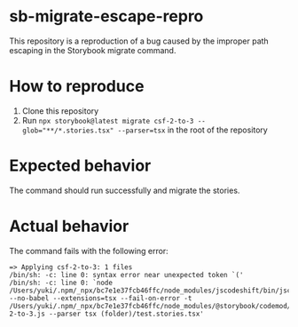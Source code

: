# sb-migrate-escape-repro

This repository is a reproduction of a bug caused by the improper path escaping in the Storybook migrate command.

# How to reproduce

1. Clone this repository
2. Run `npx storybook@latest migrate csf-2-to-3 --glob="**/*.stories.tsx" --parser=tsx` in the root of the repository

# Expected behavior

The command should run successfully and migrate the stories.

# Actual behavior

The command fails with the following error:

```
=> Applying csf-2-to-3: 1 files
/bin/sh: -c: line 0: syntax error near unexpected token `('
/bin/sh: -c: line 0: `node /Users/yuki/.npm/_npx/bc7e1e37fcb46ffc/node_modules/jscodeshift/bin/jscodeshift.js --no-babel --extensions=tsx --fail-on-error -t /Users/yuki/.npm/_npx/bc7e1e37fcb46ffc/node_modules/@storybook/codemod/dist/transforms/csf-2-to-3.js --parser tsx (folder)/test.stories.tsx'
```
